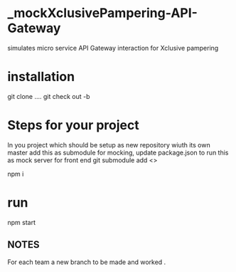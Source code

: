 # _mockXclusivePampering-API-Gateway
simulates micro service API Gateway interaction for Xclusive pampering

# installation 
git clone ....
git check out -b <new branch> 


# Steps for your project 
In you project which should be setup as new repository wiuth its own master add this as submodule for mocking, update package.json to run this as mock server for front end
git submodule add <>

npm i

# run
npm start 



## NOTES
For each team a new branch to be made and worked .  

